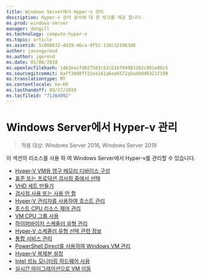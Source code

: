 ```yaml
---
title: Windows Server에서 Hyper-v 관리
description: Hyper-v 관리 문서에 대 한 링크를 제공 합니다.
ms.prod: windows-server
manager: dongill
ms.technology: compute-hyper-v
ms.topic: article
ms.assetid: 5c06b632-dd19-46ca-9f51-130c321963d8
author: jasongerend
ms.author: jgerend
ms.date: 01/08/2018
ms.openlocfilehash: 1d63eacfd827503c52cb16f94983182c001e88c5
ms.sourcegitcommit: 6aff3d88ff22ea141a6ea6572a5ad8dd6321f199
ms.translationtype: MT
ms.contentlocale: ko-KR
ms.lasthandoff: 09/27/2019
ms.locfileid: "71364092"
---
```

# <a name="manage-hyper-v-on-windows-server"></a>Windows Server에서 Hyper-v 관리

>적용 대상: Windows Server 2016, Windows Server 2019

이 섹션의 리소스를 사용 하 여 Windows Server에서 Hyper-v를 관리할 수 있습니다.

- [Hyper-V VM용 영구 메모리 디바이스 구성](persistent-memory-cmdlets.md)
- [표준 또는 프로덕션 검사점 중에서 선택](Choose-between-standard-or-production-checkpoints-in-Hyper-V.md)
- [VHD 세트 만들기](Create-VHDSet-file.md)
- [검사점 사용 또는 사용 안 함](Enable-or-disable-checkpoints-in-Hyper-V.md)
- [Hyper-V 관리자를 사용하여 호스트 관리](Remotely-manage-Hyper-V-hosts.md)
- [호스트 CPU 리소스 제어 관리](manage-hyper-v-minroot-2016.md)
- [VM CPU 그룹 사용](manage-hyper-v-cpugroups.md)
- [하이퍼바이저 스케줄러 유형 관리](manage-hyper-v-scheduler-types.md)
- [Hyper-V 스케줄러 유형 선택 관련 정보](about-hyper-v-scheduler-type-selection.md)
- [통합 서비스 관리](Manage-Hyper-V-integration-services.md)
- [PowerShell Direct를 사용하여 Windows VM 관리](Manage-Windows-virtual-machines-with-powershell-direct.md)
- [Hyper-V 복제본 설정](Set-up-Hyper-V-Replica.md) 
- [Intel 성능 모니터링 하드웨어 사용](Performance-Monitoring-Hardware.md)
- [실시간 마이그레이션으로 VM 이동](Live-migration-overview.md)
